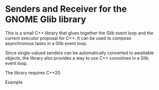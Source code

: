 Senders and Receiver for the GNOME Glib library 
===============================================

This is a small C++ library that glues together the Glib event loop and the current executor proposal for C++.
It can be used to compose asynchronous tasks in a Glib event loop.

Since single-valued senders can be automatically converted to awaitable objects, the library also provides a way to use C++ coroutines in a Glib event loop.

The library requires C++20.

Example

```cpp